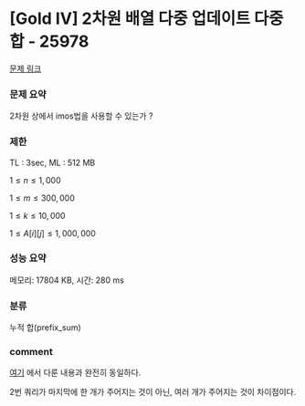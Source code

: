 # [Gold IV] 2차원 배열 다중 업데이트 다중 합 - 25978

[문제 링크](https://www.acmicpc.net/problem/25978)

### 문제 요약

<p> 2차원 상에서 imos법을 사용할 수 있는가 ? </p>

### 제한

TL : 3sec, ML : 512 MB

$1 ≤ n ≤ 1,000$

$1 ≤ m ≤ 300,000$

$1 ≤ k ≤ 10,000$

$1 ≤ A[i][j] ≤ 1,000,000$

### 성능 요약

메모리: 17804 KB, 시간: 280 ms

### 분류

누적 합(prefix_sum)

### comment

[여기](https://github.com/pill27211/Baekjoon/tree/main/Gold/ETC/25826_2%EC%B0%A8%EC%9B%90%20%EB%B0%B0%EC%97%B4%20%EB%8B%A4%EC%A4%91%20%EC%97%85%EB%8D%B0%EC%9D%B4%ED%8A%B8%20%EB%8B%A8%EC%9D%BC%20%ED%95%A9)
에서 다룬 내용과 완전히 동일하다.

2번 쿼리가 마지막에 한 개가 주어지는 것이 아닌, 여러 개가 주어지는 것이 차이점이다.
